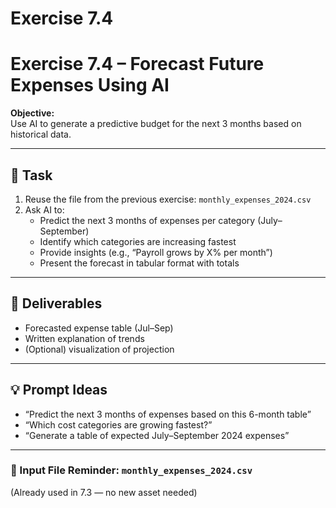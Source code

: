 # Exercise 7.4

# Exercise 7.4 – Forecast Future Expenses Using AI

**Objective:**  
Use AI to generate a predictive budget for the next 3 months based on historical data.

---

## 📝 Task

1. Reuse the file from the previous exercise: `monthly_expenses_2024.csv`
2. Ask AI to:
   - Predict the next 3 months of expenses per category (July–September)
   - Identify which categories are increasing fastest
   - Provide insights (e.g., “Payroll grows by X% per month”)
   - Present the forecast in tabular format with totals

---

## 🎯 Deliverables

- Forecasted expense table (Jul–Sep)
- Written explanation of trends
- (Optional) visualization of projection

---

## 💡 Prompt Ideas

- “Predict the next 3 months of expenses based on this 6-month table”
- “Which cost categories are growing fastest?”
- “Generate a table of expected July–September 2024 expenses”

---

### 📁 Input File Reminder: `monthly_expenses_2024.csv`

(Already used in 7.3 — no new asset needed)

